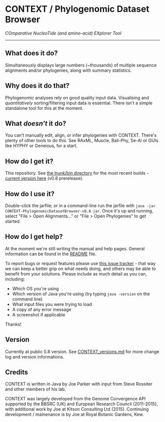 # CONTEXT / Phylogenomic Dataset Browser

_COmparative NucleoTide (and amino-acid) EXplorer Tool_

---

## What does it do?

Simultaneously displays large numbers (~thousands) of multiple sequence alignments and/or phylogenies, along with summary statistics. 

## Why does it do that?

Phylogenomic analyses rely on good quality input data. Visualising and _quantitatively_ sorting/filtering input data is essential. There isn't a simple standalone tool for this at the moment.

## What _doesn't_ it do?

You can't manually edit, align, or infer phylogenies with CONTEXT. There's plenty of other tools to do this. See RAxML, Muscle, Bali-Phy, Se-Al or GUIs like HYPHY or Geneious, for a start.

## How do I get it?

This repository. See [the trunk/bin directory](https://github.com/lonelyjoeparker/qmul-genome-convergence-pipeline/tree/master/trunk/bin) for the most recent builds - [current version here](https://github.com/lonelyjoeparker/qmul-genome-convergence-pipeline/blob/master/trunk/bin/CONTEXT-PhylogenomicDatasetBrowser-v0.8.jar?raw=true) (v0.8 prerelease).

## How do I use it?

Double-click the jarfile; or in a command-line run the jarfile with `java -jar CONTEXT-PhylogenomicDatasetBrowser-v0.8.jar`. Once it's up and running, select "File > Open Alignments..." or "File > Open Phylogenies" to get started.

## How do I get help?

At the moment we're still writing the manual and help pages. General information can be found in the [README](README.md) file.

To report bugs or request features please use [this issue tracker](https://github.com/lonelyjoeparker/qmul-genome-convergence-pipeline/issues) - that way we can keep a better grip on what needs doing, and others may be able to benefit from your solutions. Please include as much detail as you can, including:
* Which OS you're using
* Which version of Java you're using (try typing `java -version` on the command line)
* What input files you were trying to load
* A copy of any error message
* A screenshot if applicable

Thanks!

## Version

Currently at public 0.8 version. See [CONTEXT_versions.md](CONTEXT_versions.md) for more change log and version informations.

## Credits

CONTEXT is written in Java by Joe Parker with input from Steve Rossiter and other members of his lab. 

CONTEXT was largely developed from the Genome Convergence API supported by the BBSRC (UK) and European Research Council (2011-2015), with additional work by Joe at Kitson Consulting Ltd (2015). Continuing development / mainenance is by Joe at Royal Botanic Gardens, Kew.
